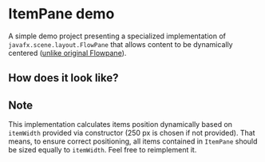 # ItemPane demo

A simple demo project presenting a specialized implementation of `javafx.scene.layout.FlowPane` that allows content to be dynamically centered ([unlike original Flowpane](https://stackoverflow.com/questions/43747405/javafx-aligning-all-content-in-a-flowpane)).

## How does it look like? 

## Note

This implementation calculates items position dynamically based on `itemWidth` provided via constructor (250 px is chosen if not provided). That means, to ensure correct positioning, all items contained in `ItemPane` should be sized equally to `itemWidth`. Feel free to reimplement it.
